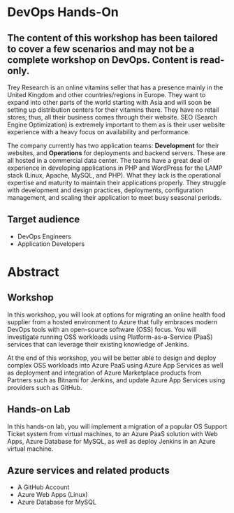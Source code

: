 # DevOps Hands-On

## The content of this workshop has been tailored to cover a few scenarios and may not be a complete workshop on DevOps. Content is read-only.

Trey Research is an online vitamins seller that has a presence mainly in the United Kingdom and other countries/regions in Europe. They want to expand into other parts of the world starting with Asia and will soon be setting up distribution centers for their vitamins there. They have no retail stores; thus, all their business comes through their website. SEO (Search Engine Optimization) is extremely important to them as is their user website experience with a heavy focus on availability and performance.

The company currently has two application teams: **Development** for their websites, and **Operations** for deployments and backend servers. These are all hosted in a commercial data center. The teams have a great deal of experience in developing applications in PHP and WordPress for the LAMP stack (Linux, Apache, MySQL, and PHP). What they lack is the operational expertise and maturity to maintain their applications properly. They struggle with development and design practices, deployments, configuration management, and scaling their application to meet busy seasonal periods.

## Target audience

- DevOps Engineers
- Application Developers

# Abstract 


## Workshop

In this workshop, you will look at options for migrating an online health food supplier from a hosted environment to Azure that fully embraces modern DevOps tools with an open-source software (OSS) focus. You will investigate running OSS workloads using Platform-as-a-Service (PaaS) services that can leverage their existing knowledge of Jenkins.

At the end of this workshop, you will be better able to design and deploy  complex OSS workloads into Azure PaaS using Azure App Services as well as deployment and integration of Azure Marketplace products from Partners such as Bitnami for Jenkins, and update Azure App Services using providers such as GitHub.

## Hands-on Lab

In this hands-on lab, you will implement a migration of a popular OS Support Ticket system from virtual machines, to an Azure PaaS solution with Web Apps, Azure Database for MySQL, as well as deploy Jenkins in an Azure virtual machine.

## Azure services and related products
- A GitHub Account
- Azure Web Apps (Linux)
- Azure Database for MySQL 
